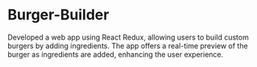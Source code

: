 # Burger-Builder
Developed a web app using React Redux, allowing users to build custom burgers by adding ingredients. The app offers a real-time preview of the burger as ingredients are added, enhancing the user experience.
